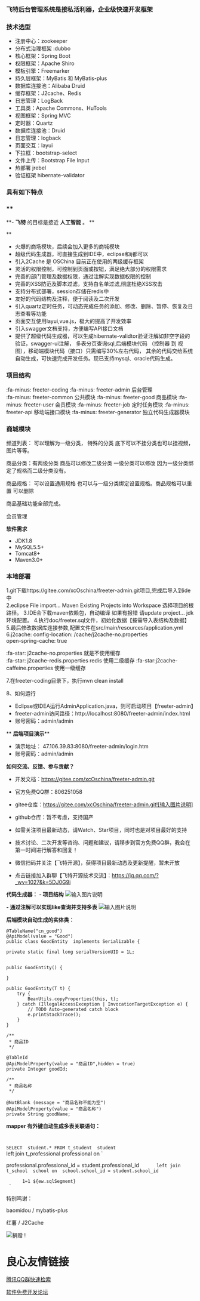 ###   **飞特后台管理系统是接私活利器，企业级快速开发框架**

 
###  **技术选型** 

- 注册中心：zookeeper
- 分布式治理框架 :dubbo
- 核心框架：Spring Boot
- 权限框架：Apache Shiro
- 模板引擎：Freemarker
- 持久层框架：MyBatis 和 MyBatis-plus
- 数据库连接池：Alibaba Druid
- 缓存框架：J2cache、Redis
- 日志管理：LogBack
- 工具类：Apache Commons、HuTools
- 视图框架：Spring MVC
- 定时器：Quartz
- 数据库连接池：Druid
- 日志管理：logback
- 页面交互：layui
- 下拉框：bootstrap-select
- 文件上传：Bootstrap File Input
- 热部署 jrebel
- 验证框架 hibernate-validator



### 
### **具有如下特点** 

###  **

 **-  **飞特** 的目标是接近 **人工智能** 。
** 

** 
- 火爆的商场模块，后续会加入更多的商城模块
- 超级代码生成器，可直接生成到IDE中，eclipse和ij都可以
- 引入2Cache 是 OSChina 目前正在使用的两级缓存框架
- 灵活的权限控制，可控制到页面或按钮，满足绝大部分的权限需求
- 完善的部门管理及数据权限，通过注解实现数据权限的控制
- 完善的XSS防范及脚本过滤，支持白名单过滤,彻底杜绝XSS攻击
- 支持分布式部署，session存储在redis中
- 友好的代码结构及注释，便于阅读及二次开发
- 引入quartz定时任务，可动态完成任务的添加、修改、删除、暂停、恢复及日志查看等功能
- 页面交互使用layui,vue.js，极大的提高了开发效率
- 引入swagger文档支持，方便编写API接口文档
- 提供了超级代码生成器，可以生成hibernate-validtor验证注解如非空字段的验证，swagger-ui注解，
多表分页查询sql,后端模块代码 （控制器 到 视图），移动端模块代码（接口）只需编写30%左右代码，
其余的代码交给系统自动生成，可快速完成开发任务。现已支持mysql、oracle代码生成。 


 

###  **项目结构** 


:fa-minus: freeter-coding 
:fa-minus: freeter-admin 后台管理  
:fa-minus: freeter-common 公共模块 
:fa-minus: freeter-good 商品模块 
:fa-minus: freeter-user 会员模块 
:fa-minus: freeter-job  定时任务模块 
:fa-minus: freeter-api 移动端接口模块 
:fa-minus: freeter-generator 独立代码生成器模块 

  

 

###  **商城模块** 




频道列表： 可以理解为一级分类， 特殊的分类 底下可以不挂分类也可以挂视频，图片等等。

商品分类：有两级分类  商品可以修改二级分类 一级分类可以修改 因为一级分类绑定了规格而二级分类没有。

商品规格： 可以设置通用规格 也可以与一级分类绑定设置规格。商品规格可以重置 可以删除

商品基础功能全部完成。

会员管理

 **软件需求** 
- JDK1.8
- MySQL5.5+
- Tomcat8+
- Maven3.0+

 

### 本地部署




1.git下载https://gitee.com/xcOschina/freeter-admin.git项目,完成后导入到ide中  
2.eclipse File import... Maven Existing Projects into Workspace 选择项目的根路径。 
3.IDE会下载maven依赖包，自动编译 如果有报错 请update project... jdk环境配置。 
4.执行doc/freeter.sql文件，初始化数据【按需导入表结构及数据】 
5.最后修改数据库连接参数,配置文件在src/main/resources/application.yml 
6.j2cache:
    config-location: /cache/j2cache-no.properties     
    open-spring-cache: true  

 :fa-star: j2cache-no.properties    就是不使用缓存  
 :fa-star: j2cache-redis.properties redis 使用二级缓存 
 :fa-star:j2cache-caffeine.properties 使用一级缓存 

7.在freeter-coding目录下，执行mvn clean install
 
8、如何运行
- Eclipse或IDEA运行AdminApplication.java，则可启动项目【freeter-admin】
- freeter-admin访问路径：http://localhost:8080/freeter-admin/index.html
- 账号密码：admin/admin




 
 
 ** **后端项目演示**** 
- 演示地址： 
47.106.39.83:8080/freeter-admin/login.htm 
- 账号密码：admin/admin




**如何交流、反馈、参与贡献？** 
- 开发文档：https://gitee.com/xcOschina/freeter-admin.git
- 官方免费QQ群：806251058   
- gitee仓库：https://gitee.com/xcOschina/freeter-admin.git![输入图片说明]

- github仓库：暂不考虑，支持国产
- 如需关注项目最新动态，请Watch、Star项目，同时也是对项目最好的支持
- 技术讨论、二次开发等咨询、问题和建议，请移步到官方免费QQ群，我会在第一时间进行解答和回复！
- 微信扫码并关注【飞特开源】，获得项目最新动态及更新提醒，暂未开放 
- 点击链接加入群聊【飞特开源技术交流】：https://jq.qq.com/?_wv=1027&k=5DJ0G9i

 
 
 

**代码生成器：**
 **- 项目结构** 
![输入图片说明](https://images.gitee.com/uploads/images/2018/0822/091848_caa9c86a_728634.png "在这里输入图片标题")

 

 **- 通过注解可以实现like查询并支持多表** 
![输入图片说明](https://images.gitee.com/uploads/images/2018/0822/091350_1abba2da_728634.png "屏幕截图.png")




 

**后端模块自动生成的实体类：**

    @TableName("cn_good") 
    @ApiModel(value = "Good")
    public class GoodEntity  implements Serializable {

	private static final long serialVersionUID = 1L;


	public GoodEntity() {
		
	}
	
	public GoodEntity(T t) {
		try {
			BeanUtils.copyProperties(this, t);
		} catch (IllegalAccessException | InvocationTargetException e) {
			// TODO Auto-generated catch block
			e.printStackTrace();
		}
	}

	/**
	 * 商品ID
	 */
	
	@TableId 					
	@ApiModelProperty(value = "商品ID",hidden = true)
	private Integer goodId;
	
	/**
	 * 商品名称
	 */
				
	@NotBlank (message = "商品名称不能为空") 			
	@ApiModelProperty(value = "商品名称")
	private String goodName;
	

**mapper 有外键自动生成多表关联语句：**

` `

`SELECT  student.* FROM t_student  student `			   
        left join  t_professional  professional on `

 professional.professional_id = student.professional_id 	`	   
        left join t_school  school on  school.school_id = student.school_id   `
      
          1=1 ${ew.sqlSegment} 
	 `
	



特别鸣谢：


baomidou / mybatis-plus

 红薯 / J2Cache

![捐赠](http://img.cnadmart.com/20180621/f4bb4447a6894653b2da80fcd745390a.jpg "捐赠") !

 # 良心友情链接

[腾讯QQ群快速检索](http://u.720life.cn/s/8cf73f7c)

[软件免费开发论坛](http://u.720life.cn/s/bbb01dc0)